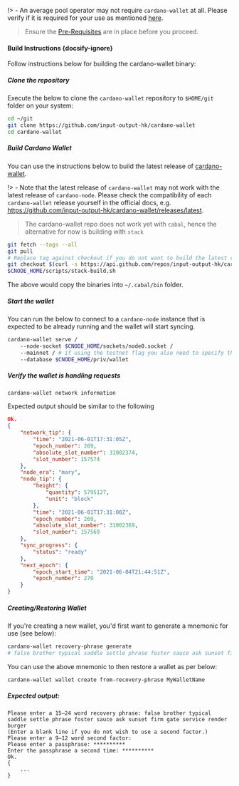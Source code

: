 !> - An average pool operator may not require `cardano-wallet` at all. Please verify if it is required for your use as mentioned [here](build.md#components).

> Ensure the [Pre-Requisites](basics.md#pre-requisites) are in place before you proceed.

#### Build Instructions {docsify-ignore}

Follow instructions below for building the cardano-wallet binary:

##### Clone the repository

Execute the below to clone the `cardano-wallet` repository to `$HOME/git` folder on your system:

``` bash
cd ~/git
git clone https://github.com/input-output-hk/cardano-wallet
cd cardano-wallet
```

##### Build Cardano Wallet

You can use the instructions below to build the latest release of [cardano-wallet](https://github.com/input-output-hk/cardano-wallet).

!> - Note that the latest release of `cardano-wallet` may not work with the latest release of `cardano-node`. Please check the compatibility of each `cardano-wallet` release yourself in the official docs, e.g. https://github.com/input-output-hk/cardano-wallet/releases/latest.

> The cardano-wallet repo does not work yet with `cabal`, hence the alternative for now is building with `stack`

``` bash
git fetch --tags --all
git pull
# Replace tag against checkout if you do not want to build the latest released version
git checkout $(curl -s https://api.github.com/repos/input-output-hk/cardano-wallet/releases/latest | jq -r .tag_name)
$CNODE_HOME/scripts/stack-build.sh
```

The above would copy the binaries into `~/.cabal/bin` folder.

##### Start the wallet

You can run the below to connect to a `cardano-node` instance that is expected to be already running and the wallet will start syncing.
```bash
cardano-wallet serve /
    --node-socket $CNODE_HOME/sockets/node0.socket /
    --mainnet / # if using the testnet flag you also need to specify the testnet genesis.json file
    --database $CNODE_HOME/priv/wallet
```

##### Verify the wallet is handling requests
```bash
cardano-wallet network information
```
Expected output should be similar to the following
```json
Ok.
{
    "network_tip": {
        "time": "2021-06-01T17:31:05Z",
        "epoch_number": 269,
        "absolute_slot_number": 31002374,
        "slot_number": 157574
    },
    "node_era": "mary",
    "node_tip": {
        "height": {
            "quantity": 5795127,
            "unit": "block"
        },
        "time": "2021-06-01T17:31:00Z",
        "epoch_number": 269,
        "absolute_slot_number": 31002369,
        "slot_number": 157569
    },
    "sync_progress": {
        "status": "ready"
    },
    "next_epoch": {
        "epoch_start_time": "2021-06-04T21:44:51Z",
        "epoch_number": 270
    }
}

```
##### Creating/Restoring Wallet

If you're creating a new wallet, you'd first want to generate a mnemonic for use (see below):

```bash
cardano-wallet recovery-phrase generate
# false brother typical saddle settle phrase foster sauce ask sunset firm gate service render burger
```
You can use the above mnemonic to then restore a wallet as per below:
```bash
cardano-wallet wallet create from-recovery-phrase MyWalletName

```
##### Expected output:
```text
Please enter a 15–24 word recovery phrase: false brother typical saddle settle phrase foster sauce ask sunset firm gate service render burger
(Enter a blank line if you do not wish to use a second factor.)
Please enter a 9–12 word second factor:
Please enter a passphrase: **********
Enter the passphrase a second time: **********
Ok.
{
    ...
}
```
